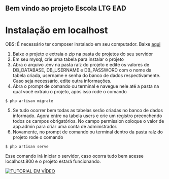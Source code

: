 ## Bem vindo ao projeto Escola LTG EAD

# Instalação em localhost

OBS: É necessário ter composer instalado em seu computador. Baixe [aqui](https://getcomposer.org/)

1. Baixe o projeto e extraia o zip na pasta de projetos do seu servidor
2. Em seu mysql, crie uma tabela para instalar o projeto
3. Abra o arquivo .env na pasta raíz do projeto e edite os valores de DB_DATABASE, DB_USERNAME e DB_PASSWORD com o nome da tabela criada, username e senha do banco de dados respectivamente. Caso seja necessário, edite outra informações.
4. Abra o prompt de comando ou terminal e navegue nele até a pasta na qual você extraiu o projeto, após isso rode o comando
```
$ php artisan migrate
```
5. Se tudo ocorrer bem todas as tabelas serão criadas no banco de dados informado. Agora entre na tabela users e crie um registro preenchendo todos os campos obrigatórios. No campo permission coloque o valor de app.admin para criar uma conta de administrador.
6. Novamente, no prompt de comando ou terminal dentro da pasta raíz do projeto rode o comando 
```
$ php artisan serve
```
Esse comando irá iniciar o servidor, caso ocorra tudo bem acesse localhost:800 e o projeto estará funcionando.

[![TUTORIAL EM VÍDEO](http://img.youtube.com/vi/n1hsaOmuB_0/0.jpg)](http://www.youtube.com/watch?v=n1hsaOmuB_0)
